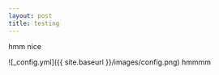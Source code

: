 ```yaml
---
layout: post
title: testing
---
```


hmm nice

![_config.yml]({{ site.baseurl }}/images/config.png)
hmmmm
